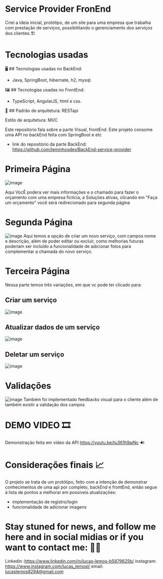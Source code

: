 # Service Provider FronEnd

Criei a ideia inicial, protótipo, de um site para uma empresa que trabalha com prestação de serviços, possibilitando o gerenciamento dos serviços dos clientes.🏗

# Tecnologias usadas
🖥 ## Tecnologias usadas no BackEnd:

- Java, SpringBoot, hibernate, h2, mysql.

🖼  ## Tecnologias usadas no FrontEnd:

- TypeScript, AngularJS, html e css.

📐 ## Padrão de arquitetura: RESTapi

Estilo de arquitetura: MVC

Este repositorio fala sobre a parte Visual, frontEnd. Este projeto consome uma API no backEnd feita com SpringBoot e etc
- link do repositório da parte BackEnd: https://github.com/leminhosdev/BackEnd-service-provider

# Primeira Página
![image](https://github.com/leminhosdev/Frontend/assets/119766126/140e2ccc-ff1e-4249-82c2-62aed36e03b3)

Aqui VocÊ podera ver mais informações e o chamado para fazer o orçamento com uma empresa fictícia, a Soluções ativas, clicando em "Faça um orçamento" você será redirecionado para segunda página

# Segunda Página

![image](https://github.com/leminhosdev/Frontend/assets/119766126/76ea28d8-ad1e-4407-a5f4-810bb18d8b6d)
Aqui temos a opção de criar um novo serviço, com campos nome e descrição, além de poder editar ou excluir, como melhorias futuras poderiam ser incluído a funcionalidade de adicionar fotos para complementar a chamada do novo serviço.
# Terceira Página 

Nessa parte temos três variações, em que vc pode ter clicado para:
## Criar um serviço

![image](https://github.com/leminhosdev/Frontend/assets/119766126/b670b232-57f4-431a-a680-54fa445a23d2)

## Atualizar dados de um serviço
![image](https://github.com/leminhosdev/Frontend/assets/119766126/b63bf711-7542-43ef-9d38-1887e460f9bb)
## Deletar um serviço
![image](https://github.com/leminhosdev/Frontend/assets/119766126/083d5381-fb17-49c2-94af-ab9f89c5face)

# Validações 
![image](https://github.com/leminhosdev/Frontend/assets/119766126/83482760-2dc4-42d6-9c1a-d1e037ac410c)
Também foi implementado feedbacks visual para o cliente além de também existir a validação dos campos

# DEMO VIDEO 🎞
Demonstração feita em vídeo da API
https://youtu.be/tu361h9aiNc 🔊

# Considerações finais 📈

O projeto se trata de um protótipo, feito com a intenção de demonstrar conhecimentos de uma api por completo, backEnd e frontEnd, então segue à lista de pontos a melhorar em possíveis atualizações:

- implementação de registro/login
- funcionalidade de adicionar imagens


# Stay stuned for news, and follow me here and in social midias or if you want to contact me: 🙋‍♂️

Linkedin :https://www.linkedin.com/in/lucas-lemos-b5879625b/
instagram: https://www.instagram.com/lucas_lemosl/
email: lucaslemos8294@gmail.com

